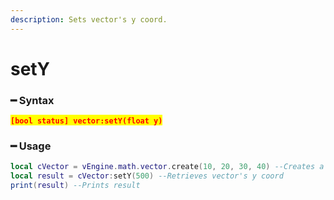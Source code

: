 ```yaml
---
description: Sets vector's y coord.
---
```


# setY

### ━ Syntax

<mark style="color:red;">**`[bool status] vector:setY(float y)`**</mark>

### ━ Usage

```lua
local cVector = vEngine.math.vector.create(10, 20, 30, 40) --Creates a new vector
local result = cVector:setY(500) --Retrieves vector's y coord
print(result) --Prints result
```
